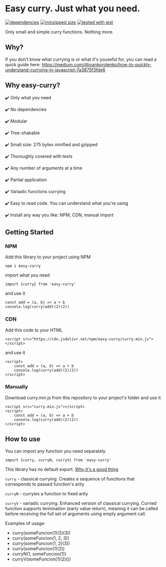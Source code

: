 # Easy curry. Just what you need. 

[![dependencies](https://badgen.net/david/dep/Ivan-Korolenko/easy-curry)](https://badgen.net/david/dep/Ivan-Korolenko/easy-curry)
[![minzipped size](https://badgen.net/bundlephobia/minzip/easy-curry)](https://badgen.net/bundlephobia/minzip/easy-curry)
[![tested with jest](https://img.shields.io/badge/tested_with-jest-99424f.svg)](https://github.com/facebook/jest)

Only small and simple curry functions. Nothing more.

## Why?
If you don't know what currying is or what it's youseful for, you can read a quick guide here:
https://medium.com/@ivankorolenko/how-to-quickly-understand-currying-in-javascript-7a3875f3fde6

## Why easy-curry?
✔️ Only what you need

✔️ No dependencies

✔️ Modular

✔️ Tree-shakable

✔️ Small size: 275 bytes minified and gzipped

✔️ Thoroughly covered with tests

✔️ Any number of arguments at a time

✔️ Partial application

✔️ Variadic functions currying

✔️ Easy to read code. You can understand what you're using

✔️ Install any way you like: NPM, CDN, manual import

## Getting Started
### NPM
Add this library to your project using NPM

```
npm i easy-curry
```

import what you need

```
import {curry} from 'easy-curry'
```

and use it
```
const add = (a, b) => a + b
console.log(curry(add)(2)(2))
```

### CDN
Add this code to your HTML
```
<script src="https://cdn.jsdelivr.net/npm/easy-curry/curry.min.js"></script>
```
and use it
```
<script>
    const add = (a, b) => a + b
    console.log(curry(add)(2)(2))
</script>
```

### Manually
Download curry.min.js from this repository to your project's folder and use it
```
<script src="curry.min.js"></script>
<script>
    const add = (a, b) => a + b
    console.log(curry(add)(2)(2))
</script>
```

## How to use
You can import any function you need separately.

```import {curry, curryN, curryV} from 'easy-curry'```

This library has no default export. [Why it's a good thing](https://humanwhocodes.com/blog/2019/01/stop-using-default-exports-javascript-module/)

```curry``` - classical currying. Creates a sequence of functions that corresponds to passed function's arity

```curryN``` - curryies a function to fixed arity

```curryV``` - variadic currying. Enhanced version of classical currying. Curried function supports termination (early value return), meaning it can be called before receiving the full set of arguments using empty argument call.

Examples of usage:
- curry(someFuncion(1)(2)(3))
- curry(someFuncion(1, 2, 3))
- curry(someFuncion(1, 2)(3))
- curry(someFuncion(1)(2)) 
- curryN(1, someFuncion(1))
- curryV(someFuncion(1)(2)())
